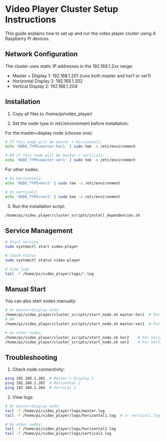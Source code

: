 # Video Player Cluster Setup Instructions

This guide explains how to set up and run the video player cluster using 4 Raspberry Pi devices.

## Network Configuration

The cluster uses static IP addresses in the 192.168.1.2xx range:
- Master + Display 1: 192.168.1.201 (runs both master and hor1 or ver1)
- Horizontal Display 2: 192.168.1.202
- Vertical Display 2: 192.168.1.204

## Installation

1. Copy all files to /home/pi/video_player/

2. Set the node type in /etc/environment before installation:

For the master+display node (choose one):
```bash
# If this node will be master + horizontal1:
echo 'NODE_TYPE=master-hor1' | sudo tee -a /etc/environment

# OR if this node will be master + vertical1:
echo 'NODE_TYPE=master-ver1' | sudo tee -a /etc/environment
```

For other nodes:
```bash
# On horizontal2:
echo 'NODE_TYPE=hor2' | sudo tee -a /etc/environment

# On vertical2:
echo 'NODE_TYPE=ver2' | sudo tee -a /etc/environment
```

3. Run the installation script:
```bash
/home/pi/video_player/cluster_scripts/install_dependencies.sh
```

## Service Management

```bash
# Start service
sudo systemctl start video-player

# Check status
sudo systemctl status video-player

# View logs
tail -f /home/pi/video_player/logs/*.log
```

## Manual Start

You can also start nodes manually:

```bash
# On master+display node:
/home/pi/video_player/cluster_scripts/start_node.sh master-hor1  # For master + horizontal1
# OR
/home/pi/video_player/cluster_scripts/start_node.sh master-ver1  # For master + vertical1

# On other nodes:
/home/pi/video_player/cluster_scripts/start_node.sh hor2    # For horizontal 2
/home/pi/video_player/cluster_scripts/start_node.sh ver2    # For vertical 2
```

## Troubleshooting

1. Check node connectivity:
```bash
ping 192.168.1.201  # Master + Display 1
ping 192.168.1.202  # Horizontal 2
ping 192.168.1.204  # Vertical 2
```

2. View logs:
```bash
# On master+display node:
tail -f /home/pi/video_player/logs/master.log
tail -f /home/pi/video_player/logs/horizontal1.log  # or vertical1.log

# On other nodes:
tail -f /home/pi/video_player/logs/horizontal2.log
tail -f /home/pi/video_player/logs/vertical2.log
```
